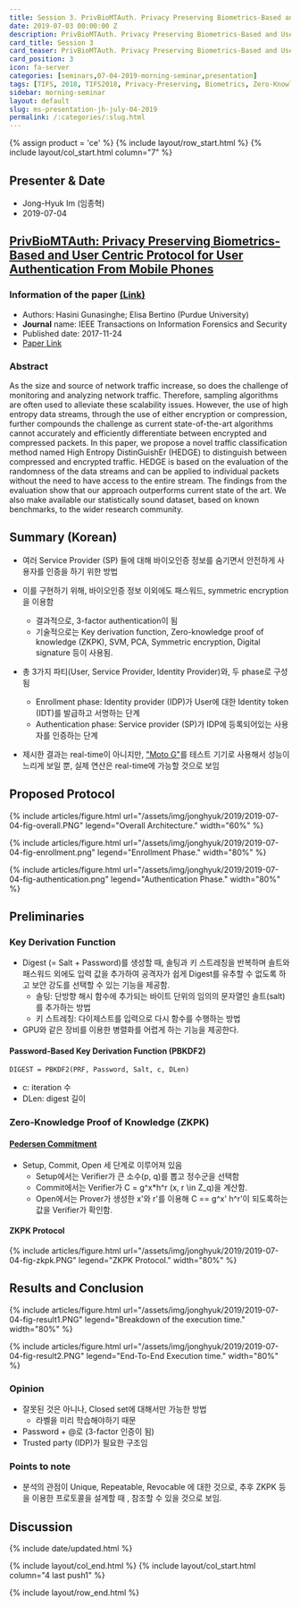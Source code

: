 ```yaml
---
title: Session 3. PrivBioMTAuth. Privacy Preserving Biometrics-Based and User Centric Protocol for User Authentication From Mobile Phones
date: 2019-07-03 00:00:00 Z
description: PrivBioMTAuth. Privacy Preserving Biometrics-Based and User Centric Protocol for User Authentication From Mobile Phones
card_title: Session 3
card_teaser: PrivBioMTAuth. Privacy Preserving Biometrics-Based and User Centric Protocol for User Authentication From Mobile Phones
card_position: 3
icon: fa-server
categories: [seminars,07-04-2019-morning-seminar,presentation]
tags: [TIFS, 2018, TIFS2018, Privacy-Preserving, Biometrics, Zero-Knowledge, Proof-Of-Knowledge, Key-Derivation]
sidebar: morning-seminar
layout: default
slug: ms-presentation-jh-july-04-2019
permalink: /:categories/:slug.html
---
```


{% assign product = 'ce' %}
{% include layout/row_start.html %}
{% include layout/col_start.html column="7" %}

## Presenter & Date
+ Jong-Hyuk Im (임종혁)
+ 2019-07-04

## [PrivBioMTAuth: Privacy Preserving Biometrics-Based and User Centric Protocol for User Authentication From Mobile Phones](https://inhaucs.github.io/seminars/07-01-2019-morning-seminar/presentation/ms-presentation-hy-july-01-2019.html)

### Information of the paper [(Link)](https://ieeexplore.ieee.org/document/8691576)
+ Authors: Hasini Gunasinghe; Elisa Bertino (Purdue University)
+ **Journal** name: IEEE Transactions on Information Forensics and Security
+ Published date: 2017-11-24 
+ [Paper Link](https://ieeexplore.ieee.org/stamp/stamp.jsp?tp=&arnumber=8119873)


### Abstract
As the size and source of network traffic increase, so does the challenge of monitoring and analyzing network traffic. Therefore, sampling algorithms are often used to alleviate these scalability issues. However, the use of high entropy data streams, through the use of either encryption or compression, further compounds the challenge as current state-of-the-art algorithms cannot accurately and efficiently differentiate between encrypted and compressed packets. In this paper, we propose a novel traffic classification method named High Entropy DistinGuishEr (HEDGE) to distinguish between compressed and encrypted traffic. HEDGE is based on the evaluation of the randomness of the data streams and can be applied to individual packets without the need to have access to the entire stream. The findings from the evaluation show that our approach outperforms current state of the art. We also make available our statistically sound dataset, based on known benchmarks, to the wider research community.


## Summary (Korean)

+ 여러 Service Provider (SP) 들에 대해 바이오인증 정보를 숨기면서 안전하게 사용자를 인증을 하기 위한 방법

+ 이를 구현하기 위해, 바이오인증 정보 이외에도 패스워드, symmetric encryption을 이용함

  + 결과적으로, 3-factor authentication이 됨
  + 기술적으로는 Key derivation function, Zero-knowledge proof of knowledge (ZKPK), SVM, PCA, Symmetric encryption, Digital signature 등이 사용됨.

+ 총 3가지 파티(User, Service Provider, Identity Provider)와, 두 phase로 구성됨

  + Enrollment phase: Identity provider (IDP)가 User에 대한 Identity token (IDT)를 발급하고 서명하는 단계
  + Authentication phase: Service provider (SP)가 IDP에 등록되어있는 사용자를 인증하는 단계

+ 제시한 결과는 real-time이 아니지만, ["Moto G"](https://www.gsmarena.com/motorola_moto_g-5831.php)를 테스트 기기로 사용해서 성능이 느리게 보일 뿐, 실제 연산은 real-time에 가능할 것으로 보임

  

## Proposed Protocol
{% include articles/figure.html url="/assets/img/jonghyuk/2019/2019-07-04-fig-overall.PNG" legend="Overall Architecture." width="60%" %}



{% include articles/figure.html url="/assets/img/jonghyuk/2019/2019-07-04-fig-enrollment.png" legend="Enrollment Phase." width="80%" %}



{% include articles/figure.html url="/assets/img/jonghyuk/2019/2019-07-04-fig-authentication.png" legend="Authentication Phase." width="80%" %}




## Preliminaries

### Key Derivation Function

+ Digest (= Salt + Password)를 생성할 때, 솔팅과 키 스트레칭을 반복하며 솔트와 패스워드 외에도 입력 값을 추가하여 공격자가 쉽게 Digest를 유추할 수 없도록 하고 보안 강도를 선택할 수 있는 기능을 제공함.
  + 솔팅: 단방향 해시 함수에 추가되는 바이트 단위의 임의의 문자열인 솔트(salt)를 추가하는 방법
  + 키 스트레칭: 다이제스트를 입력으로 다시 함수를 수행하는 방법
+ GPU와 같은 장비를 이용한 병렬화를 어렵게 하는 기능을 제공한다.

#### Password-Based Key Derivation Function (PBKDF2)

`DIGEST = PBKDF2(PRF, Password, Salt, c, DLen)`

+ c: iteration 수
+ DLen: digest 길이



### Zero-Knowledge Proof of Knowledge (ZKPK)

#### [Pedersen Commitment](https://www.cs.cornell.edu/courses/cs754/2001fa/129.PDF)

+ Setup, Commit, Open 세 단계로 이루어져 있음
  + Setup에서는 Verifier가 큰 소수(p, q)를 뽑고 정수군을 선택함
  + Commit에서는 Verifier가 C = g^x*h^r   (x, r \in Z_q)을 계산함.
  + Open에서는 Prover가 생성한 x'와 r'를 이용해 C == g^x' h^r'이 되도록하는 값을 Verifier가 확인함.



#### ZKPK Protocol

{% include articles/figure.html url="/assets/img/jonghyuk/2019/2019-07-04-fig-zkpk.PNG" legend="ZKPK Protocol." width="80%" %}





## Results and Conclusion

{% include articles/figure.html url="/assets/img/jonghyuk/2019/2019-07-04-fig-result1.PNG" legend="Breakdown of the execution time." width="80%" %}

{% include articles/figure.html url="/assets/img/jonghyuk/2019/2019-07-04-fig-result2.PNG" legend="End-To-End Execution time." width="80%" %}



### Opinion

+ 잘못된 것은 아니나, Closed set에 대해서만 가능한 방법
  + 라벨을 미리 학습해야하기 때문
+ Password + @로 (3-factor 인증이 됨)
+ Trusted party (IDP)가 필요한 구조임



### Points to note

+ 분석의 관점이 Unique, Repeatable, Revocable 에 대한 것으로, 추후 ZKPK 등을 이용한 프로토콜을 설계할 때 , 참조할 수 있을 것으로 보임.



## Discussion


{% include date/updated.html %}

{% include layout/col_end.html %}
{% include layout/col_start.html column="4 last push1" %}

{% include layout/row_end.html %}
